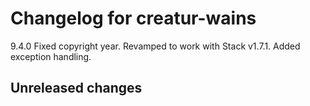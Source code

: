 # Changelog for creatur-wains

9.4.0  Fixed copyright year.
       Revamped to work with Stack v1.7.1.
       Added exception handling.

## Unreleased changes
